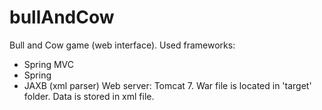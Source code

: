 # bullAndCow
Bull and Cow game (web interface).
Used frameworks:
- Spring MVC
- Spring
- JAXB (xml parser)
Web server: Tomcat 7.
War file is located in 'target' folder.
Data is stored in xml file.
